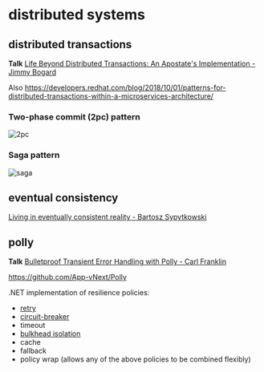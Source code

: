 # distributed systems

## distributed transactions

**Talk** [Life Beyond Distributed Transactions: An Apostate's Implementation - Jimmy Bogard](https://www.youtube.com/watch?v=1fjGPG-v76s&list=PL03Lrmd9CiGe9QtFC8LRRqknzpKgcrWpe&index=140)

Also https://developers.redhat.com/blog/2018/10/01/patterns-for-distributed-transactions-within-a-microservices-architecture/

### Two-phase commit (2pc) pattern
![2pc](https://technet.tmaxsoft.com/upload/download/online/tibero/pver-20170217-000001/tibero_dev/resources/tbdev_4.png)

### Saga pattern
![saga](https://i.imgur.com/9Z9X7PF.png)

## eventual consistency

[Living in eventually consistent reality - Bartosz Sypytkowski](https://www.youtube.com/watch?v=mMzVCU38Sxo&list=PL03Lrmd9CiGe9QtFC8LRRqknzpKgcrWpe&index=129&t=1121s)

## polly

**Talk** [Bulletproof Transient Error Handling with Polly - ​Carl Franklin](https://www.youtube.com/watch?v=2kfCXMoVCqM&list=PL03Lrmd9CiGe9QtFC8LRRqknzpKgcrWpe&index=72&t=0s)

https://github.com/App-vNext/Polly

.NET implementation of resilience policies:
- [retry](https://docs.microsoft.com/en-us/azure/architecture/patterns/retry)
- [circuit-breaker](https://docs.microsoft.com/en-us/azure/architecture/patterns/circuit-breaker)
- timeout
- [bulkhead isolation](https://docs.microsoft.com/en-us/azure/architecture/patterns/bulkhead)
- cache
- fallback
- policy wrap (allows any of the above policies to be combined flexibly)